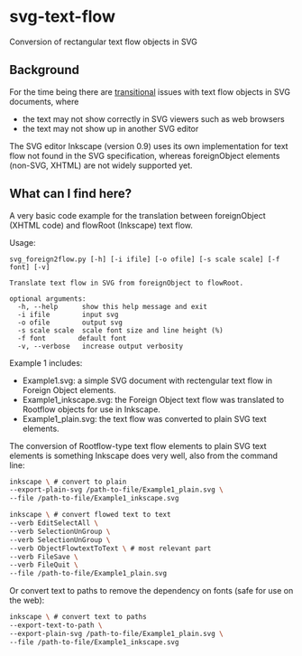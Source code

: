 # svg-text-flow
Conversion of rectangular text flow objects in SVG 

## Background

For the time being there are [transitional](http://wiki.inkscape.org/wiki/index.php/Frequently_asked_questions#What_about_flowed_text.3F) issues with text flow objects in SVG documents, where
 * the text may not show correctly in SVG viewers such as web browsers
 * the text may not show up in another SVG editor

The SVG editor Inkscape (version 0.9) uses its own implementation for text flow not found in the SVG specification, whereas foreignObject elements (non-SVG, XHTML) are not widely supported yet. 

## What can I find here?

A very basic code example for the translation between foreignObject (XHTML code) and flowRoot (Inkscape) text flow. 

Usage:
```
svg_foreign2flow.py [-h] [-i ifile] [-o ofile] [-s scale scale] [-f font] [-v]

Translate text flow in SVG from foreignObject to flowRoot.

optional arguments:
  -h, --help      show this help message and exit
  -i ifile        input svg
  -o ofile        output svg
  -s scale scale  scale font size and line height (%)
  -f font        default font
  -v, --verbose   increase output verbosity
```

Example 1 includes:
* Example1.svg: a simple SVG document with rectengular text flow in Foreign Object elements.
* Example1_inkscape.svg: the Foreign Object text flow was translated to Rootflow objects for use in Inkscape. 
* Example1_plain.svg: the text flow was converted to plain SVG text elements.

The conversion of Rootflow-type text flow elements to plain SVG text elements is something Inkscape does very well, also from the command line:
```bash
inkscape \ # convert to plain
--export-plain-svg /path-to-file/Example1_plain.svg \
--file /path-to-file/Example1_inkscape.svg
```

```bash
inkscape \ # convert flowed text to text
--verb EditSelectAll \
--verb SelectionUnGroup \
--verb SelectionUnGroup \
--verb ObjectFlowtextToText \ # most relevant part
--verb FileSave \
--verb FileQuit \
--file /path-to-file/Example1_plain.svg
```

Or convert text to paths to remove the dependency on fonts (safe for use on the web):
```bash
inkscape \ # convert text to paths
--export-text-to-path \
--export-plain-svg /path-to-file/Example1_plain.svg \
--file /path-to-file/Example1_inkscape.svg
```

